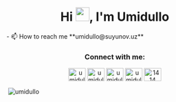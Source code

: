 <h1 align="center">Hi <img src="https://media.giphy.com/media/hvRJCLFzcasrR4ia7z/giphy.gif" width="32px">, I'm Umidullo</h1>
- 📫 How to reach me **umidullo@suyunov.uz**

<h3 align="center">Connect with me:</h3>
<p align="center">
<a href="https://twitter.com/umidullo26" target="blank"><img align="center" src="https://cdn.jsdelivr.net/npm/simple-icons@3.0.1/icons/twitter.svg" alt="umidullo26" height="30" width="40" /></a>
<a href="https://linkedin.com/in/umidullo" target="blank"><img align="center" src="https://cdn.jsdelivr.net/npm/simple-icons@3.0.1/icons/linkedin.svg" alt="umidullo" height="30" width="40" /></a>
<a href="https://instagram.com/umidullo26" target="blank"><img align="center" src="https://cdn.jsdelivr.net/npm/simple-icons@3.0.1/icons/instagram.svg" alt="umidullo26" height="30" width="40" /></a>
<a href="https://dribbble.com/umidullo" target="blank"><img align="center" src="https://cdn.jsdelivr.net/npm/simple-icons@3.0.1/icons/dribbble.svg" alt="umidullo" height="30" width="40" /></a>
<a href="https://discord.gg/1414" target="blank"><img align="center" src="https://cdn.jsdelivr.net/npm/simple-icons@3.0.1/icons/discord.svg" alt="1414" height="30" width="40" /></a>
</p>

<p>&nbsp;<img align="center" src="https://github-readme-stats.vercel.app/api?username=umidullo&show_icons=true&locale=en" alt="umidullo" /></p>
